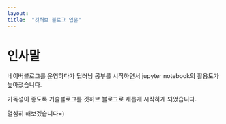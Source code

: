 ```yaml
---
layout: 
title:  "깃허브 블로그 입문"
---
```


# 인사말
네이버블로그를 운영하다가 딥러닝 공부를 시작하면서 jupyter notebook의 활용도가 높아졌습니다.

가독성이 좋도록 기술블로그를 깃허브 블로그로 새롭게 시작하게 되었습니다.

열심히 해보겠습니다=)
